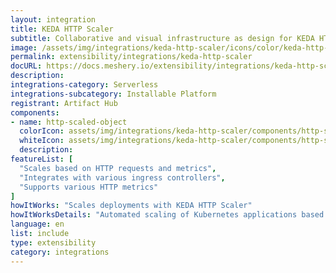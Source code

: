 ```yaml
---
layout: integration
title: KEDA HTTP Scaler
subtitle: Collaborative and visual infrastructure as design for KEDA HTTP Scaler
image: /assets/img/integrations/keda-http-scaler/icons/color/keda-http-scaler-color.svg
permalink: extensibility/integrations/keda-http-scaler
docURL: https://docs.meshery.io/extensibility/integrations/keda-http-scaler
description: 
integrations-category: Serverless
integrations-subcategory: Installable Platform
registrant: Artifact Hub
components: 
- name: http-scaled-object
  colorIcon: assets/img/integrations/keda-http-scaler/components/http-scaled-object/icons/color/http-scaled-object-color.svg
  whiteIcon: assets/img/integrations/keda-http-scaler/components/http-scaled-object/icons/white/http-scaled-object-white.svg
  description: 
featureList: [
  "Scales based on HTTP requests and metrics",
  "Integrates with various ingress controllers",
  "Supports various HTTP metrics"
]
howItWorks: "Scales deployments with KEDA HTTP Scaler"
howItWorksDetails: "Automated scaling of Kubernetes applications based on HTTP traffic"
language: en
list: include
type: extensibility
category: integrations
---
```

